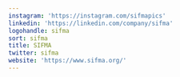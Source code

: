 ```yaml
---
instagram: 'https://instagram.com/sifmapics'
linkedin: 'https://linkedin.com/company/sifma'
logohandle: sifma
sort: sifma
title: SIFMA
twitter: sifma
website: 'https://www.sifma.org/'
---
```

